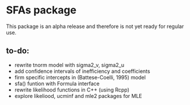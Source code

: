 SFAs package
============

This package is an alpha release and therefore is not yet ready for regular use.

to-do:
------

- rewrite tnorm model with sigma2_v, sigma2_u
- add confidence intervals of inefficiency and coefficients
- firm specific intercepts in (Battese-Coelli, 1995) model
- sfa() funtion with Formula interface 
- rewrite likelihood functions in C++ (using Rcpp)
- explore likeliood, ucminf and mle2 packages for MLE